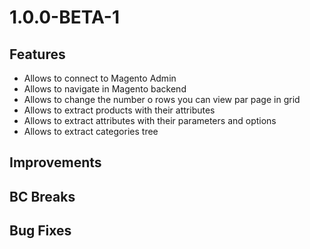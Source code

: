 # 1.0.0-BETA-1
## Features
- Allows to connect to Magento Admin
- Allows to navigate in Magento backend
- Allows to change the number o rows you can view par page in grid
- Allows to extract products with their attributes
- Allows to extract attributes with their parameters and options
- Allows to extract categories tree

## Improvements
## BC Breaks
## Bug Fixes
